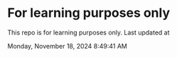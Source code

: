 # For learning purposes only
This repo is for learning purposes only.
Last updated at

Monday, November 18, 2024 8:49:41 AM


